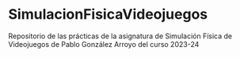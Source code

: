 # SimulacionFisicaVideojuegos
Repositorio de las prácticas de la asignatura de Simulación Física de Videojuegos de Pablo González Arroyo del curso 2023-24